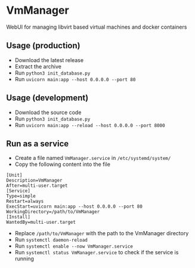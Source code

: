 # VmManager
WebUI for managing libvirt based virtual machines and docker containers

## Usage (production)
- Download the latest release
- Extract the archive
- Run `python3 init_database.py`
- Run `uvicorn main:app --host 0.0.0.0 --port 80`

## Usage (development)
- Download the source code
- Run `python3 init_database.py`
- Run `uvicorn main:app --reload --host 0.0.0.0 --port 8000`

## Run as a service
- Create a file named `VmManager.service` in `/etc/systemd/system/`
- Copy the following content into the file
```
[Unit]
Description=VmManager
After=multi-user.target
[Service]
Type=simple
Restart=always
ExecStart=uvicorn main:app --host 0.0.0.0 --port 80
WorkingDirectory=/path/to/VmManager
[Install]
WantedBy=multi-user.target
```
- Replace `/path/to/VmManager` with the path to the VmManager directory
- Run `systemctl daemon-reload`
- Run `systemctl enable --now VmManager.service`
- Run `systemctl status VmManager.service` to check if the service is running